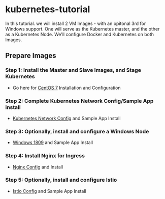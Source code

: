 # kubernetes-tutorial
In this tutorial. we will install 2 VM Images - with an opitonal 3rd for Windows support. One will serve as the Kubernetes master, and the other as a Kubernetes Node. We'll configure Docker and Kubernetes on both Images. 

## Prepare Images

### **Step 1**: Install the Master and Slave Images, and Stage Kubernetes

- Go here for [CentOS 7](./CentOS.md)  Installation and Configuration

### **Step 2**: Complete Kubernetes Network Config/Sample App install

- [Kubernetes Network Config](./KubeNetConfig.md) and Sample App Install

### **Step 3**: Optionally, install and configure a Windows Node

- [Windows 1809](./WindowsNode.md) and Sample App Install

### **Step 4**: Install Nginx for Ingress

- [Nginx Config](./Nginx.md) and Install

### **Step 5**: Optionally, install and configure Istio

- [Istio Config](./Istio.md) and Sample App Install


